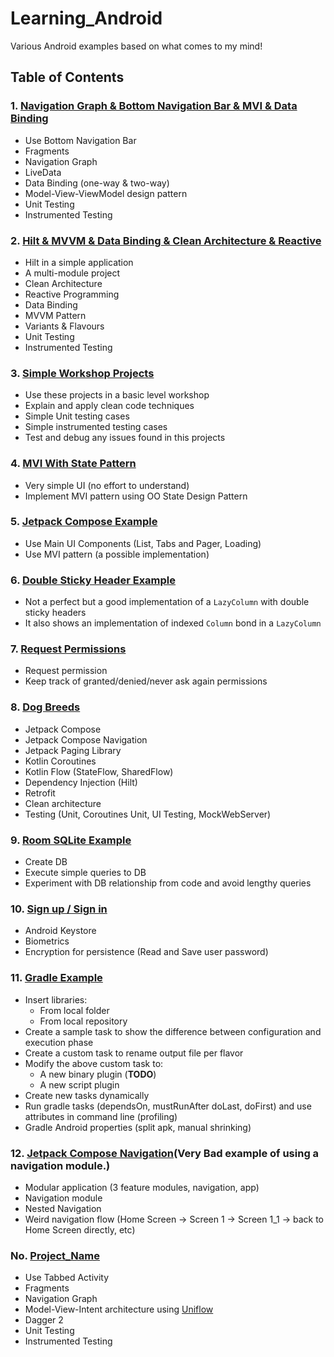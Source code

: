 # Learning_Android
Various Android examples based on what comes to my mind!

## Table of Contents

### 1. [Navigation Graph & Bottom Navigation Bar & MVI & Data Binding](BottomNav_MVI_NavGraph)
- Use Bottom Navigation Bar
- Fragments
- Navigation Graph
- LiveData
- Data Binding (one-way & two-way)
- Model-View-ViewModel design pattern
- Unit Testing
- Instrumented Testing

### 2. [Hilt & MVVM & Data Binding & Clean Architecture & Reactive](Hilt_Example)
- Hilt in a simple application
- A multi-module project
- Clean Architecture
- Reactive Programming
- Data Binding
- MVVM Pattern
- Variants & Flavours
- Unit Testing
- Instrumented Testing

### 3. [Simple Workshop Projects](Simple_Workshop_Projects)
- Use these projects in a basic level workshop
- Explain and apply clean code  techniques
- Simple Unit testing cases
- Simple instrumented testing cases
- Test and debug any issues found in this projects

### 4. [MVI With State Pattern](MVI_With_State_Pattern)
- Very simple UI (no effort to understand)
- Implement MVI pattern using OO State Design Pattern

### 5. [Jetpack Compose Example](JetpackComposeExample)
- Use Main UI Components (List, Tabs and Pager, Loading)
- Use MVI pattern (a possible implementation)

### 6. [Double Sticky Header Example](MiltiHeaderList)
- Not a perfect but a good implementation of a `LazyColumn` with double sticky headers
- It also shows an implementation of indexed `Column` bond in a `LazyColumn`

### 7. [Request Permissions](Permissions_Application)
- Request permission
- Keep track of granted/denied/never ask again permissions

### 8. [Dog Breeds](DogBreeds)
- Jetpack Compose
- Jetpack Compose Navigation
- Jetpack Paging Library
- Kotlin Coroutines
- Kotlin Flow (StateFlow, SharedFlow)
- Dependency Injection (Hilt)
- Retrofit
- Clean architecture
- Testing (Unit, Coroutines Unit, UI Testing, MockWebServer)

### 9. [Room SQLite Example](RoomDB)
- Create DB
- Execute simple queries to DB
- Experiment with DB relationship from code and avoid lengthy queries

### 10. [Sign up / Sign in](SignupSignin)
- Android Keystore
- Biometrics
- Encryption for persistence (Read and Save user password)

### 11. [Gradle Example](Gradle_Example)
- Insert libraries:
  - From local folder
  - From local repository
- Create a sample task to show the difference between configuration and execution phase
- Create a custom task to rename output file per flavor
- Modify the above custom task to:
  - A new binary plugin (**TODO**)
  - A new script plugin
- Create new tasks dynamically
- Run gradle tasks (dependsOn, mustRunAfter doLast, doFirst) and use attributes in command line (profiling)
- Gradle Android properties (split apk, manual shrinking)

### 12. [Jetpack Compose Navigation](ComposeNavigation)(**Very Bad example of using a navigation module.**)
- Modular application (3 feature modules, navigation, app)
- Navigation module
- Nested Navigation
- Weird navigation flow (Home Screen -> Screen 1 -> Screen 1_1 -> back to Home Screen directly, etc)

### No. [Project_Name](Project_Path)
- Use Tabbed Activity
- Fragments
- Navigation Graph
- Model-View-Intent architecture using [Uniflow](https://github.com/uniflow-kt/uniflow-kt/blob/master/Documentation.md)
- Dagger 2
- Unit Testing
- Instrumented Testing
